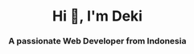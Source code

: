 <h1 align="center">Hi 👋, I'm Deki</h1>
<h3 align="center">A passionate Web Developer from Indonesia</h3>
